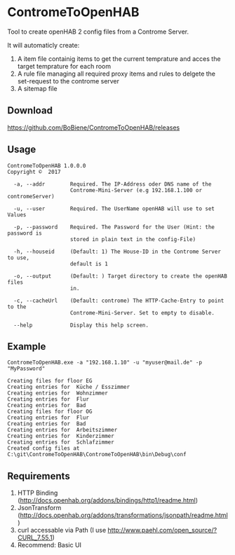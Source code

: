 # ContromeToOpenHAB
Tool to create openHAB 2 config files from a Controme Server.

It will automaticly create:

1. A item file containig items to get the current temprature and acces the target temprature for each room
2. A rule file managing all required proxy items and rules to delgete the set-request to the controme server
3. A sitemap file

## Download
https://github.com/BoBiene/ContromeToOpenHAB/releases

## Usage
```
ContromeToOpenHAB 1.0.0.0
Copyright ©  2017

  -a, --addr        Required. The IP-Address oder DNS name of the
                    Controme-Mini-Server (e.g 192.168.1.100 or contromeServer)

  -u, --user        Required. The UserName openHAB will use to set Values

  -p, --password    Required. The Password for the User (Hint: the password is
                    stored in plain text in the config-File)

  -h, --houseid     (Default: 1) The House-ID in the Controme Server to use,
                    default is 1

  -o, --output      (Default: ) Target directory to create the openHAB files
                    in.

  -c, --cacheUrl    (Default: controme) The HTTP-Cache-Entry to point to the
                    Controme-Mini-Server. Set to empty to disable.

  --help            Display this help screen.
  ```
  
## Example
   
```
ContromeToOpenHAB.exe -a "192.168.1.10" -u "myuser@mail.de" -p "MyPassword"
```
```
Creating files for floor EG
Creating entries for  Küche / Esszimmer
Creating entries for  Wohnzimmer
Creating entries for  Flur
Creating entries for  Bad
Creating files for floor OG
Creating entries for  Flur
Creating entries for  Bad
Creating entries for  Arbeitszimmer
Creating entries for  Kinderzimmer
Creating entries for  Schlafzimmer
Created config files at C:\git\ContromeToOpenHAB\ContromeToOpenHAB\bin\Debug\conf
```
  
  ## Requirements
  
  1. HTTP Binding (http://docs.openhab.org/addons/bindings/http1/readme.html)
  2. JsonTransform (http://docs.openhab.org/addons/transformations/jsonpath/readme.html)
  3. curl accessable via Path (I use http://www.paehl.com/open_source/?CURL_7.55.1)
  4. Recommend: Basic UI
  
  
